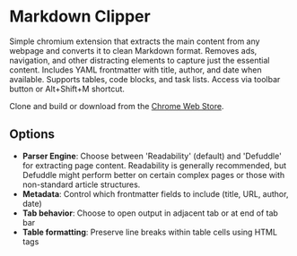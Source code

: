 # Markdown Clipper

Simple chromium extension that extracts the main content from any webpage and converts it to clean Markdown format. Removes ads, navigation, and other distracting elements to capture just the essential content. Includes YAML frontmatter with title, author, and date when available. Supports tables, code blocks, and task lists. Access via toolbar button or Alt+Shift+M shortcut.

Clone and build or download from the [Chrome Web Store](https://chromewebstore.google.com/detail/markdown-clipper/diggniipmgdekjnkngjgodblmopocecc).

## Options

- **Parser Engine**: Choose between 'Readability' (default) and 'Defuddle' for extracting page content. Readability is generally recommended, but Defuddle might perform better on certain complex pages or those with non-standard article structures.
- **Metadata**: Control which frontmatter fields to include (title, URL, author, date)
- **Tab behavior**: Choose to open output in adjacent tab or at end of tab bar
- **Table formatting**: Preserve line breaks within table cells using HTML <br> tags
